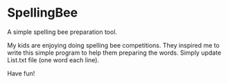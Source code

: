 # SpellingBee
A simple spelling bee preparation tool.

My kids are enjoying doing spelling bee competitions. They inspired me to write this simple program to help them preparing the words. Simply update List.txt file (one word each line).

Have fun!
